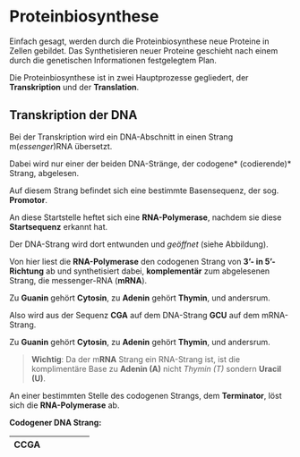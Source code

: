 # Proteinbiosynthese

Einfach gesagt, werden durch die Proteinbiosynthese neue Proteine in Zellen gebildet. Das Synthetisieren neuer Proteine geschieht nach einem durch die genetischen Informationen festgelegtem Plan. 

Die Proteinbiosynthese ist in zwei Hauptprozesse gegliedert, der **Transkription** und der **Translation**.

## Transkription der DNA

Bei der Transkription wird ein DNA-Abschnitt in einen Strang m(*essenger*)RNA 
übersetzt. 

Dabei wird nur einer der beiden DNA-Stränge, der codogene* (codierende)* Strang, abgelesen. 

Auf diesem Strang befindet sich eine bestimmte Basensequenz, der sog. **Promotor**. 

An diese Startstelle heftet sich eine **RNA-Polymerase**, nachdem sie diese **Startsequenz** erkannt hat.

Der DNA-Strang wird dort entwunden und *geöffnet* (siehe Abbildung).

Von hier liest die **RNA-Polymerase** den codogenen Strang von **3’- in 
5’-Richtung** ab und synthetisiert dabei, **komplementär** zum abgelesenen 
Strang, die messenger-RNA (**mRNA**).

Zu **Guanin** gehört **Cytosin**, zu **Adenin** gehört **Thymin**, und andersrum.

Also wird aus der Sequenz **CGA** auf dem DNA-Strang **GCU** auf dem mRNA-Strang.

Zu **Guanin** gehört **Cytosin**, zu **Adenin** gehört **Thymin**, und andersrum.

> **Wichtig**:  Da der m**RNA** Strang ein RNA-Strang ist, ist die komplimentäre Base zu **Adenin (A)** nicht *Thymin (T)* sondern **Uracil (U)**.

An einer bestimmten Stelle des codogenen Strangs, dem **Terminator**, löst sich die **RNA-Polymerase** ab.



**Codogener DNA Strang:**

| CCGA |     |     |     |     |     |
| ---- | --- | --- | --- | --- | --- |
